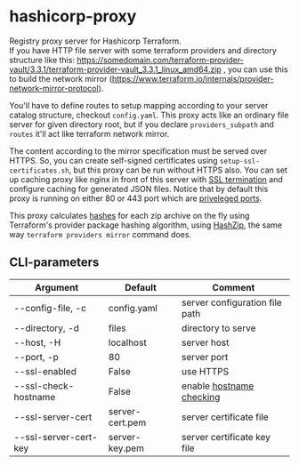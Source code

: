 hashicorp-proxy
=========
Registry proxy server for Hashicorp Terraform.\
If you have HTTP file server with some terraform providers and directory structure like this: https://somedomain.com/terraform-provider-vault/3.3.1/terraform-provider-vault_3.3.1_linux_amd64.zip
, you can use this to build the network mirror (https://www.terraform.io/internals/provider-network-mirror-protocol).

You'll have to define routes to setup mapping according to your server catalog structure, checkout `config.yaml`.
This proxy acts like an ordinary file server for given directory root, but if you declare `providers_subpath` and `routes` it'll act like terraform network mirror.

The content according to the mirror specification must be served over HTTPS. So, you can create self-signed certificates using `setup-ssl-certificates.sh`, but this proxy can be run without HTTPS also. You can set up caching proxy like nginx in front of this server with [SSL termination](https://www.f5.com/services/resources/glossary/ssl-termination) and configure caching for generated JSON files. Notice that by default this proxy is running on either 80 or 443 port which are [priveleged ports](https://www.w3.org/Daemon/User/Installation/PrivilegedPorts.html).

This proxy calculates [hashes](https://www.terraform.io/internals/provider-network-mirror-protocol#hashes) for each zip archive on the fly using Terraform's provider package hashing algorithm, using [HashZip](https://pkg.go.dev/golang.org/x/mod/sumdb/dirhash#HashZip), the same way `terraform providers mirror` command does.

CLI-parameters
----------------
| Argument | Default | Comment |
| ------ | ------- | ------- |
| --config-file, -c | config.yaml | server configuration file path |
| --directory, -d | files | directory to serve |
| --host, -H | localhost | server host |
| --port, -p | 80 | server port |
| --ssl-enabled | False | use HTTPS |
| --ssl-check-hostname | False | enable [hostname checking](https://docs.python.org/3/library/ssl.html#ssl.SSLContext.check_hostname) |    
| --ssl-server-cert | server-cert.pem | server certificate file |
| --ssl-server-cert-key | server-key.pem | server certificate key file |
